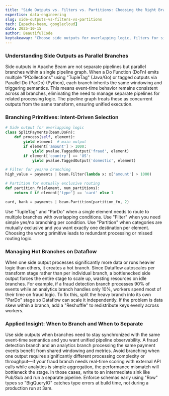 ```yaml
---
title: "Side Outputs vs. Filters vs. Partitions: Choosing the Right Branching Primitive in Apache Beam"
expertise: data-engineering
slug: side-outputs-vs-filters-vs-partitions
tech: [apache-beam, googlecloud]
date: 2025-10-15
author: BeautifulCode
keytakeaway: "Choose side outputs for overlapping logic, filters for simple conditions, and partitions for mutually exclusive routing—then isolate hot branches into separate stages to avoid Dataflow autoscaling bottlenecks."
---
```


### Understanding Side Outputs as Parallel Branches

Side outputs in Apache Beam are not separate pipelines but parallel branches within a single pipeline graph. When a Do Function (DoFn) emits multiple "PCollections" using "TupleTag" (Java/Go) or tagged outputs via Parallel Do (ParDo) (Python), each branch inherits the same windowing and triggering semantics. This means event-time behavior remains consistent across all branches, eliminating the need to manage separate pipelines for related processing logic. The pipeline graph treats these as concurrent outputs from the same transform, ensuring unified execution.

### Branching Primitives: Intent-Driven Selection

```python
# Side output for overlapping logic
class SplitPayments(beam.DoFn):
    def process(self, element):
        yield element  # main output
        if element['amount'] > 1000:
            yield pvalue.TaggedOutput('fraud', element)
        if element['country'] == 'US':
            yield pvalue.TaggedOutput('domestic', element)

# Filter for yes/no branching
high_value = payments | beam.Filter(lambda x: x['amount'] > 1000)

# Partition for mutually exclusive routing
def partition_fn(element, num_partitions):
    return 0 if element['type'] == 'card' else 1

card, bank = payments | beam.Partition(partition_fn, 2)
```

Use "TupleTag" and "ParDo" when a single element needs to route to multiple branches with overlapping conditions. Use "Filter" when you need simple yes/no branching per condition. Use "Partition" when categories are mutually exclusive and you want exactly one destination per element. Choosing the wrong primitive leads to redundant processing or missed routing logic.

### Managing Hot Branches on Dataflow

When one side output processes significantly more data or runs heavier logic than others, it creates a hot branch. Since Dataflow autoscales per transform stage rather than per individual branch, a bottlenecked side output forces the entire stage to scale up, wasting resources on idle branches. For example, if a fraud detection branch processes 90% of events while an analytics branch handles only 10%, workers spend most of their time on fraud logic. To fix this, split the heavy branch into its own "ParDo" stage so Dataflow can scale it independently. If the problem is data skew within a branch, add a "Reshuffle" to redistribute keys evenly across workers.

### Applied Insight: When to Branch and When to Separate

Use side outputs when branches need to stay synchronized with the same event-time semantics and you want unified pipeline observability. A fraud detection branch and an analytics branch processing the same payment events benefit from shared windowing and metrics. Avoid branching when one output requires significantly different processing complexity or throughput—if your fraud branch needs real-time scoring with external API calls while analytics is simple aggregation, the performance mismatch will bottleneck the stage. In those cases, write to an intermediate sink like Pub/Sub and run a separate pipeline. Enforce schemas early using "Row" types so "BigQueryIO" catches type errors at build time, not during a production run at 3am.
